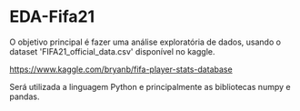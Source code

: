 # EDA-Fifa21

O objetivo principal é fazer uma análise exploratória de dados, usando o dataset 'FIFA21_official_data.csv' disponível no kaggle. 

https://www.kaggle.com/bryanb/fifa-player-stats-database

Será utilizada a linguagem Python e principalmente as bibliotecas numpy e pandas.
